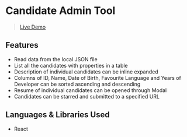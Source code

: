 # Candidate Admin Tool

> [Live Demo](https://candidate-admin.now.sh)

## Features
* Read data from the local JSON file
* List all the candidates with properties in a table
* Description of individual candidates can be inline expanded
* Columns of ID, Name, Date of Birth, Favourite Language and Years of Developer can be sorted ascending and descending
* Resume of individual candidates can be opened through Modal
* Candidates can be starred and submitted to a specified URL


## Languages & Libraries Used
* React


